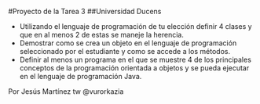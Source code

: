 #Proyecto de la Tarea 3
##Universidad Ducens


* Utilizando el lenguaje de programación de tu elección definir 4 clases y que en al menos 2 de estas se maneje la herencia.
* Demostrar como se crea un objeto en el lenguaje de programación seleccionado por el estudiante y como se accede a los métodos.
* Definir al menos un programa en el que se muestre 4 de los principales conceptos de la programación orientada a objetos y se pueda ejecutar en el lenguaje de programación Java.

Por Jesús Martínez
tw @vurorkazia
